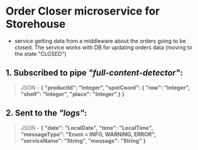 # Order Closer microservice for Storehouse
- service getting data from a middleware about the orders going to be closed. The service works with DB for updating orders data (moving to the state "CLOSED")

## 1. Subscribed to pipe ***"full-content-detector"***:

>JSON - **{ "productId": "Integer", "spotCoord": { "row": "Integer", "shelf": "Integer", "place": "Integer" } }**

## 2. Sent to the ***"logs"***:
>JSON - **{ "date": "LocalDate", "time": "LocalTime", "messageType": "Enum = INFO, WARNING, ERROR", "serviceName": "String", "message": "String" }**

